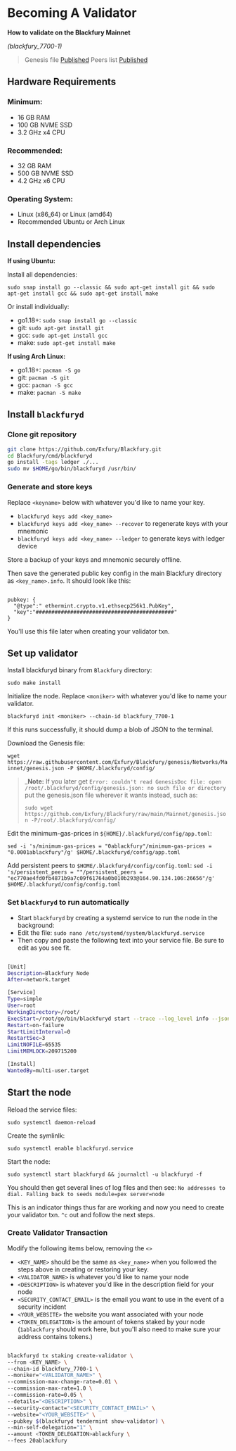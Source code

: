 # Becoming A Validator

**How to validate on the Blackfury Mainnet**

*(blackfury_7700-1)*

> Genesis file [Published](https://github.com/Exfury/Blackfury/raw/main/Mainnet/genesis.json)
> Peers list [Published](https://github.com/Exfury/Blackfury/blob/main/Mainnet/peers.txt)

## Hardware Requirements

### Minimum:
* 16 GB RAM
* 100 GB NVME SSD
* 3.2 GHz x4 CPU

### Recommended:
* 32 GB RAM
* 500 GB NVME SSD
* 4.2 GHz x6 CPU

### Operating System:
* Linux (x86_64) or Linux (amd64)
* Recommended Ubuntu or Arch Linux

## Install dependencies 

**If using Ubuntu:**

Install all dependencies:

`sudo snap install go --classic && sudo apt-get install git && sudo apt-get install gcc && sudo apt-get install make`

Or install individually:

* go1.18+: `sudo snap install go --classic`
* git: `sudo apt-get install git`
* gcc: `sudo apt-get install gcc`
* make: `sudo apt-get install make`

**If using Arch Linux:**

* go1.18+: `pacman -S go`
* git: `pacman -S git`
* gcc: `pacman -S gcc`
* make: `pacman -S make`

## Install `blackfuryd`

### Clone git repository

```bash
git clone https://github.com/Exfury/Blackfury.git
cd Blackfury/cmd/blackfuryd
go install -tags ledger ./...
sudo mv $HOME/go/bin/blackfuryd /usr/bin/

```

### Generate and store keys

Replace `<keyname>` below with whatever you'd like to name your key.

*  `blackfuryd keys add <key_name>`
*  `blackfuryd keys add <key_name> --recover` to regenerate keys with your mnemonic
*  `blackfuryd keys add <key_name> --ledger` to generate keys with ledger device

Store a backup of your keys and mnemonic securely offline.

Then save the generated public key config in the main Blackfury directory as `<key_name>.info`. It should look like this:

```

pubkey: {
  "@type":" ethermint.crypto.v1.ethsecp256k1.PubKey",
  "key":"############################################"
}

```

You'll use this file later when creating your validator txn.

## Set up validator

Install blackfuryd binary from `Blackfury` directory: 

`sudo make install`

Initialize the node. Replace `<moniker>` with whatever you'd like to name your validator.

`blackfuryd init <moniker> --chain-id blackfury_7700-1`

If this runs successfully, it should dump a blob of JSON to the terminal.

Download the Genesis file: 

`wget https://raw.githubusercontent.com/Exfury/Blackfury/genesis/Networks/Mainnet/genesis.json -P $HOME/.blackfuryd/config/` 

> _**Note:** If you later get `Error: couldn't read GenesisDoc file: open /root/.blackfuryd/config/genesis.json: no such file or directory` put the genesis.json file wherever it wants instead, such as:
> 
> `sudo wget https://github.com/Exfury/Blackfury/raw/main/Mainnet/genesis.json -P/root/.blackfuryd/config/`

Edit the minimum-gas-prices in `${HOME}/.blackfuryd/config/app.toml`:

`sed -i 's/minimum-gas-prices = "0ablackfury"/minimum-gas-prices = "0.0001ablackfury"/g' $HOME/.blackfuryd/config/app.toml`

Add persistent peers to `$HOME/.blackfuryd/config/config.toml`:
`sed -i 's/persistent_peers = ""/persistent_peers = "ec770ae4fd0fb4871b9a7c09f61764a0b010b293@164.90.134.106:26656"/g' $HOME/.blackfuryd/config/config.toml`

### Set `blackfuryd` to run automatically

* Start `blackfuryd` by creating a systemd service to run the node in the background: 
* Edit the file: `sudo nano /etc/systemd/system/blackfuryd.service`
* Then copy and paste the following text into your service file. Be sure to edit as you see fit.

```bash

[Unit]
Description=Blackfury Node
After=network.target

[Service]
Type=simple
User=root
WorkingDirectory=/root/
ExecStart=/root/go/bin/blackfuryd start --trace --log_level info --json-rpc.api eth,txpool,net,debug,web3 --api.enable
Restart=on-failure
StartLimitInterval=0
RestartSec=3
LimitNOFILE=65535
LimitMEMLOCK=209715200

[Install]
WantedBy=multi-user.target

```

## Start the node

Reload the service files: 

`sudo systemctl daemon-reload`

Create the symlinlk: 

`sudo systemctl enable blackfuryd.service`

Start the node: 

`sudo systemctl start blackfuryd && journalctl -u blackfuryd -f`

You should then get several lines of log files and then see: `No addresses to dial. Falling back to seeds module=pex server=node`

This is an indicator things thus far are working and now you need to create your validator txn. `^c` out and follow the next steps.

### Create Validator Transaction

Modify the following items below, removing the `<>`

- `<KEY_NAME>` should be the same as `<key_name>` when you followed the steps above in creating or restoring your key.
- `<VALIDATOR_NAME>` is whatever you'd like to name your node
- `<DESCRIPTION>` is whatever you'd like in the description field for your node
- `<SECURITY_CONTACT_EMAIL>` is the email you want to use in the event of a security incident
- `<YOUR_WEBSITE>` the website you want associated with your node
- `<TOKEN_DELEGATION>` is the amount of tokens staked by your node (`1ablackfury` should work here, but you'll also need to make sure your address contains tokens.)

```bash

blackfuryd tx staking create-validator \
--from <KEY_NAME> \
--chain-id blackfury_7700-1 \
--moniker="<VALIDATOR_NAME>" \
--commission-max-change-rate=0.01 \
--commission-max-rate=1.0 \
--commission-rate=0.05 \
--details="<DESCRIPTION>" \
--security-contact="<SECURITY_CONTACT_EMAIL>" \
--website="<YOUR_WEBSITE>" \
--pubkey $(blackfuryd tendermint show-validator) \
--min-self-delegation="1" \
--amount <TOKEN_DELEGATION>ablackfury \
--fees 20ablackfury

```
